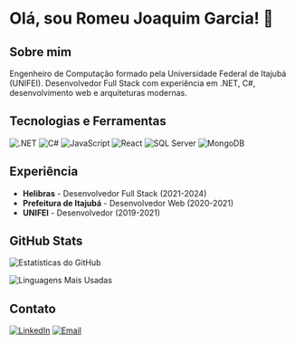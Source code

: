 # Olá, sou Romeu Joaquim Garcia! 👋

## Sobre mim
Engenheiro de Computação formado pela Universidade Federal de Itajubá (UNIFEI).
Desenvolvedor Full Stack com experiência em .NET, C#, desenvolvimento web e arquiteturas modernas.

## Tecnologias e Ferramentas
![.NET](https://img.shields.io/badge/-.NET-512BD4?style=flat&logo=dotnet&logoColor=white)
![C#](https://img.shields.io/badge/-C%23-239120?style=flat&logo=c-sharp&logoColor=white)
![JavaScript](https://img.shields.io/badge/-JavaScript-F7DF1E?style=flat&logo=javascript&logoColor=black)
![React](https://img.shields.io/badge/-React-61DAFB?style=flat&logo=react&logoColor=black)
![SQL Server](https://img.shields.io/badge/-SQL%20Server-CC2927?style=flat&logo=microsoft-sql-server&logoColor=white)
![MongoDB](https://img.shields.io/badge/-MongoDB-47A248?style=flat&logo=mongodb&logoColor=white)

## Experiência
- **Helibras** - Desenvolvedor Full Stack (2021-2024)
- **Prefeitura de Itajubá** - Desenvolvedor Web (2020-2021)
- **UNIFEI** - Desenvolvedor (2019-2021)

## GitHub Stats
![Estatísticas do GitHub](https://github-readme-stats.vercel.app/api?username=Romeujgarcia&show_icons=true&theme=radical)

![Linguagens Mais Usadas](https://github-readme-stats.vercel.app/api/top-langs/?username=Romeujgarcia&layout=compact&theme=radical)

## Contato
[![LinkedIn](https://img.shields.io/badge/-LinkedIn-blue?style=flat-square&logo=Linkedin&logoColor=white)](https://www.linkedin.com/in/romeugarcia)
[![Email](https://img.shields.io/badge/-Email-red?style=flat-square&logo=Gmail&logoColor=white)](mailto:romeujgarcia@hotmail.com)




